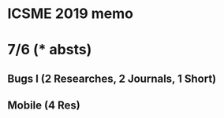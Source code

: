 # ICSME 2019 memo

<style>
.waku {
  padding: 10px; margin-bottom: 10px; border: 3px solid;
}
</style>

# 7/6 (* absts)

## Bugs I (2 Researches, 2 Journals, 1 Short)

## Mobile (4 Res)
